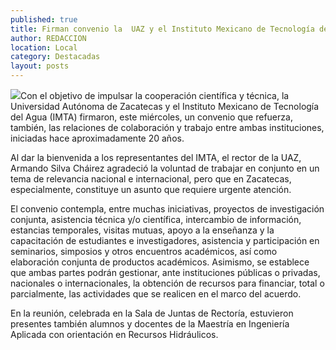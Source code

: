 ```yaml
---
published: true
title: Firman convenio la  UAZ y el Instituto Mexicano de Tecnología del Agua
author: REDACCION
location: Local
category: Destacadas
layout: posts
---
```


![](http://i.imgur.com/ZCWoAedm.jpg)Con el objetivo de impulsar la cooperación científica y técnica, la Universidad Autónoma de Zacatecas y el Instituto Mexicano de Tecnología del Agua (IMTA) firmaron, este miércoles, un convenio que refuerza, también, las relaciones de colaboración y trabajo entre ambas instituciones, iniciadas hace aproximadamente 20 años.

Al dar la bienvenida a los representantes del IMTA, el rector de la UAZ, Armando Silva Cháirez agradeció la voluntad de trabajar en conjunto en un tema de relevancia nacional e internacional, pero que en Zacatecas, especialmente, constituye un asunto que requiere urgente atención.

El convenio contempla, entre muchas iniciativas, proyectos de investigación conjunta, asistencia técnica y/o científica, intercambio de información, estancias temporales, visitas mutuas, apoyo a la enseñanza y la capacitación de estudiantes e investigadores, asistencia y participación en seminarios, simposios y otros encuentros académicos, así como elaboración conjunta de productos académicos. Asimismo, se establece que ambas partes podrán gestionar, ante instituciones públicas o privadas, nacionales o internacionales, la obtención de recursos para financiar, total o parcialmente, las actividades que se realicen en el marco del acuerdo. 

En la reunión, celebrada en la Sala de Juntas de Rectoría, estuvieron presentes también alumnos y docentes de  la Maestría en Ingeniería Aplicada con orientación en Recursos Hidráulicos.
